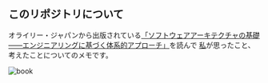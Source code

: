 ## このリポジトリについて
オライリー・ジャパンから出版されている[「ソフトウェアアーキテクチャの基礎――エンジニアリングに基づく体系的アプローチ」](https://www.oreilly.co.jp/books/9784873119823/)を読んで
[私](https://github.com/Nabe847)が思ったこと、考えたことについてのメモです。

![book](https://www.oreilly.co.jp/books/images/picture_large978-4-87311-982-3.jpeg)
